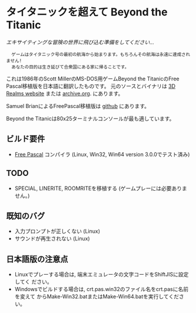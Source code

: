 # タイタニックを超えて Beyond the Titanic

*エキサイティングな冒険の世界に飛び込む準備をしてください…*

```
  ゲームはタイタニック号の最初の航海から始まります。もちろんその航海は永遠に達成されません!
  あなたの目的は生き延びて合衆国にある家に帰ることです。
```

これは1986年のScott MillerのMS-DOS用ゲームBeyond the TitanicのFree Pascal移植版を日本語に翻訳したものです。
元のソースとバイナリは
[3D Realms website](http://legacy.3drealms.com/news/2009/03/several_old_games_released_as_freeware.html)
または
[archive.org](https://archive.org/details/BeyondTitanic_source).
にあります。

Samuel BrianによるFreePascal移植版は
[github](https://github.com/samuelbrian/beyond-the-titanic)
にあります。

Beyond the Titanicは80x25ターミナルコンソールが最も適しています。

## ビルド要件

* [Free Pascal](http://www.freepascal.org/) コンパイラ
  (Linux, Win32, Win64 version 3.0.0でテスト済み)

## TODO

* SPECIAL, LINERITE, ROOMRITEを移植する (ゲームプレーには必要ありません。)

## 既知のバグ

* 入力プロンプトが正しくない (Linux)
* サウンドが再生されない (Linux)


## 日本語版の注意点

* Linuxでプレーする場合は, 端末エミュレータの文字コードをShiftJISに設定してく
  ださい。
* Windowsでビルドする場合は, crt.pas.win32のファイル名をcrt.pasに名前を変えて
  からMake-Win32.batまたはMake-Win64.batを実行してください。
